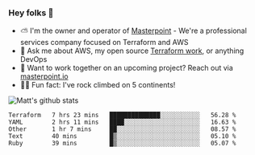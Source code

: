 

### Hey folks 👋

- ⛅️ I'm the owner and operator of [Masterpoint](https://masterpoint.io) - We're a professional services company focused on Terraform and AWS
- 💬 Ask me about AWS, my open source [Terraform work](https://github.com/masterpointio?q=terraform&type=&language=hcl), or anything DevOps
- 🔨 Want to work together on an upcoming project? Reach out via [masterpoint.io](https://masterpoint.io)
- 🧗‍♂️ Fun fact: I've rock climbed on 5 continents! 


![Matt's github stats](https://github-readme-stats.vercel.app/api?username=Gowiem&count_private=true&theme=cobalt&show_icons=true)

<!--START_SECTION:waka-->
```text
Terraform   7 hrs 23 mins   ██████████████░░░░░░░░░░░   56.28 % 
YAML        2 hrs 11 mins   ████░░░░░░░░░░░░░░░░░░░░░   16.63 % 
Other       1 hr 7 mins     ██░░░░░░░░░░░░░░░░░░░░░░░   08.57 % 
Text        40 mins         █▒░░░░░░░░░░░░░░░░░░░░░░░   05.10 % 
Ruby        39 mins         █▒░░░░░░░░░░░░░░░░░░░░░░░   05.07 % 
```
<!--END_SECTION:waka-->
